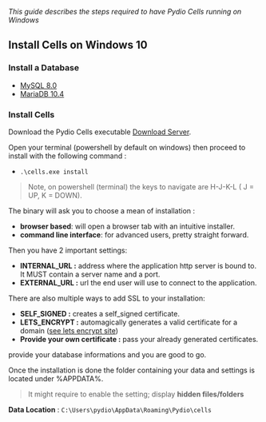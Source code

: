 _This guide describes the steps required to have Pydio Cells running on Windows_

## Install Cells on Windows 10

### Install a Database

- [MySQL 8.0](https://dev.mysql.com/doc/refman/8.0/en/windows-installation.html)
- [MariaDB 10.4](https://mariadb.org/download/)

### Install Cells

Download the Pydio Cells executable [Download Server](https://download.pydio.com/pub/cells/release/2.0.0-rc1/windows-amd64/).

Open your terminal (powershell by default on windows) then proceed to install with the following command :

- `.\cells.exe install`

> Note, on powershell (terminal) the keys to navigate are H-J-K-L ( J = UP, K = DOWN).

The binary will ask you to choose a mean of installation :
- **browser based**: will open a browser tab with an intuitive installer.
- **command line interface**: for advanced users, pretty straight forward.

Then you have 2 important settings:

- **INTERNAL_URL :** address where the application http server is bound to. It MUST contain a server name and a port.
- **EXTERNAL_URL :** url the end user will use to connect to the application.

There are also multiple ways to add SSL to your installation:
- **SELF_SIGNED :** creates a self_signed certificate.
- **LETS_ENCRYPT :** automagically generates a valid certificate for a domain ([see lets encrypt site](https://letsencrypt.org/))
- **Provide your own certificate :** pass your already generated certificates.

provide your database informations and you are good to go.


Once the installation is done the folder containing your data and settings is located under %APPDATA%.

> It might require to enable the setting; display **hidden files/folders**

**Data Location** : `C:\Users\pydio\AppData\Roaming\Pydio\cells`